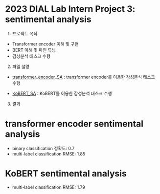 2023 DIAL Lab Intern Project 3: sentimental analysis
==================================================

1. 프로젝트 목적
- Transformer encoder 이해 및 구현
- BERT 이해 및 파인 튜닝
- 감성분석 태스크 수행

2. 파일 설명
- [transformer_encoder_SA](https://github.com/rinapark19/2023_DIAL/blob/main/Project3/transformer_encoder_SA.ipynb)
: transformer encoder를 이용한 감성분석 태스크 수행

- [KoBERT_SA](https://github.com/rinapark19/2023_DIAL/blob/main/Project3/KoBERT_SA.ipynb)
: KoBERT를 이용한 감성분석 태스크 수행

3. 결과
# transformer encoder sentimental analysis
- binary classification 정확도: 0.7
- multi-label classification RMSE: 1.85

# KoBERT sentimental analysis
- multi-label classification RMSE: 1.79